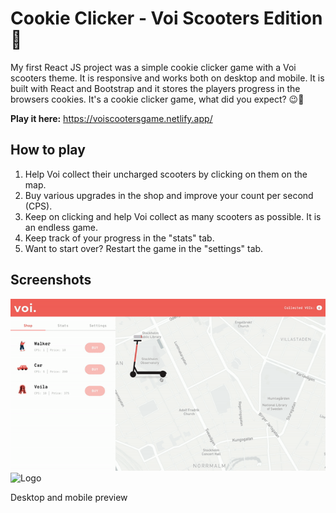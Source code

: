 # Cookie Clicker - Voi Scooters Edition 🛴

My first React JS project was a simple cookie clicker game with a Voi scooters theme. It is responsive and works both on desktop and mobile. It is built with React and Bootstrap and it stores the players progress in the browsers cookies. It's a cookie clicker game, what did you expect? 😉🍪

<strong>Play it here:</strong> https://voiscootersgame.netlify.app/

## How to play

1. Help Voi collect their uncharged scooters by clicking on them on the map.
2. Buy various upgrades in the shop and improve your count per second (CPS). 
3. Keep on clicking and help Voi collect as many scooters as possible. It is an endless game. 
4. Keep track of your progress in the "stats" tab.
5. Want to start over? Restart the game in the "settings" tab.

## Screenshots
<img src="/src/images/voi_desktop.gif" alt="Logo"
	title="Desktop preview" width="600" /> 
<img src="/src/images/preview-mobile.gif" alt="Logo"
	title="Mobile preview" width="220" />

Desktop and mobile preview
